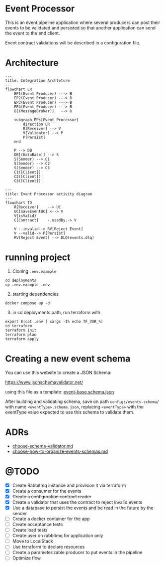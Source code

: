 # Event Processor
This is an event pipeline application
where several producers can post their events to be validated and persisted
so that another application can send the event to the end client.

Event contract validations will be described in a configuration file.

# Architecture
```mermaid
---
title: Integration Archteture
---
flowchart LR
    EP1(Event Producer) ---> B
    EP2(Event Producer) ---> B
    EP3(Event Producer) ---> B
    EP4(Event Producer) ---> B
    B[(MessageBroker)]   --> R

    subgraph EPs[Event Processor]
        direction LR
        R[Receiver] --> V
        V[Validator] --> P
        P[Persist]
    end

    P --> DB
    DB[(DataBase)] --> S
    S(Sender) --> C1
    S(Sender) --> C2
    S(Sender) --> C3
    C1([Client])
    C2([Client])
    C3([Client])
```

```mermaid
---
title: Event Processor activity diagram
---
flowchart TD
    R[Receiver]    --> UC
    UC[SaveEventUC] <--> V
    V{isValid}
    C[Contract]    -.usedBy.-> V
    
    V --invalid--> RV[Reject Event]
    V --valid--> P[Persist]
    RV[Reject Event] --> DLQ(events.dlq)
```

# running project
1. Cloning `.env.example`
```shell
cd deployments
cp .env.example .env
```
2. starting dependencies
```shell
docker compose up -d
```
3. in cd deployments path, run terraform with
```shell
export $(cat .env | xargs -I% echo TF_VAR_%)
cd terraform
terraform init
terraform plan
terraform apply
```

# Creating a new event schema
You can use this website to create a JSON Schema: 

https://www.jsonschemavalidator.net/

using this file as a template: [event-base.schema.json](configs/events-schemas/event-base.schema.json)

After building and validating schema, save on path `configs/events-schema/` with name `<eventType>.schema.json`,
replacing `<eventType>` with the eventType value expected to use this schema to validate them.

# ADRs
* [choose-schema-validator.md](docs/adr/choose-schema-validator.md)
* [choose-how-to-organize-events-schemas.md](docs/adr/choose-how-to-organize-events-schemas.md)

# @TODO
* [X] Create Rabbitmq instance and provision it via terraform
* [X] Create a consumer for the events
* [X] ~~Create a configuration contract reader~~ 
* [X] Create a validator that uses the contract to reject invalid events 
* [X] Use a database to persist the events and be read in the future by the sender 
* [ ] Create a docker container for the app
* [ ] Create acceptance tests 
* [ ] Create load tests 
* [ ] Create user on rabbitmq for application only
* [ ] Move to LocalStack 
* [ ] Use terraform to declare resources
* [ ] Create a parameterizable producer to put events in the pipeline
* [ ] Optimize flow
